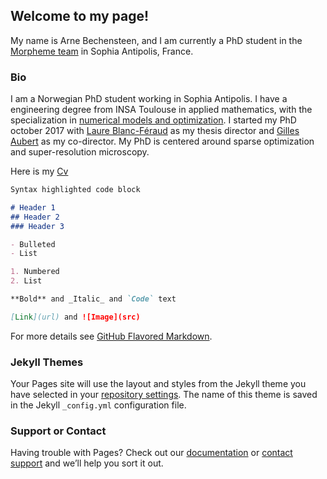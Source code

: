 ## Welcome to my page! 
My name is Arne Bechensteen, and I am currently a PhD student in the [Morpheme team](https://team.inria.fr/morpheme/) in Sophia Antipolis, France. 

### Bio

I am a Norwegian PhD student working in Sophia Antipolis. I have a engineering degree from INSA Toulouse in applied mathematics, with the specialization in [numerical models and optimization](https://www.math.insa-toulouse.fr/fr/index.html). I started my PhD october 2017 with [Laure Blanc-Féraud](https://www-sop.inria.fr/members/Laure.Blanc_Feraud/) as my thesis director and [Gilles Aubert](https://math.unice.fr/~gaubert/) as my co-director. My PhD is centered around sparse optimization and super-resolution microscopy. 

Here is my [Cv](CVArneBechensteen.pdf)

```markdown
Syntax highlighted code block

# Header 1
## Header 2
### Header 3

- Bulleted
- List

1. Numbered
2. List

**Bold** and _Italic_ and `Code` text

[Link](url) and ![Image](src)
```

For more details see [GitHub Flavored Markdown](https://guides.github.com/features/mastering-markdown/).

### Jekyll Themes

Your Pages site will use the layout and styles from the Jekyll theme you have selected in your [repository settings](https://github.com/abechens/abechens.github.io/settings). The name of this theme is saved in the Jekyll `_config.yml` configuration file.

### Support or Contact

Having trouble with Pages? Check out our [documentation](https://help.github.com/categories/github-pages-basics/) or [contact support](https://github.com/contact) and we’ll help you sort it out.
